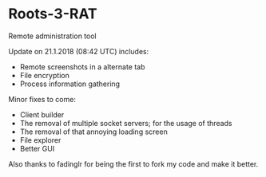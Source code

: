 # Roots-3-RAT
Remote administration tool

Update on 21.1.2018 (08:42 UTC) includes:
- Remote screenshots in a alternate tab
- File encryption
- Process information gathering

Minor fixes to come:
- Client builder
- The removal of multiple socket servers; for the usage of threads
- The removal of that annoying loading screen
- File explorer
- Better GUI

Also thanks to fadinglr for being the first to fork my code and make it better.

